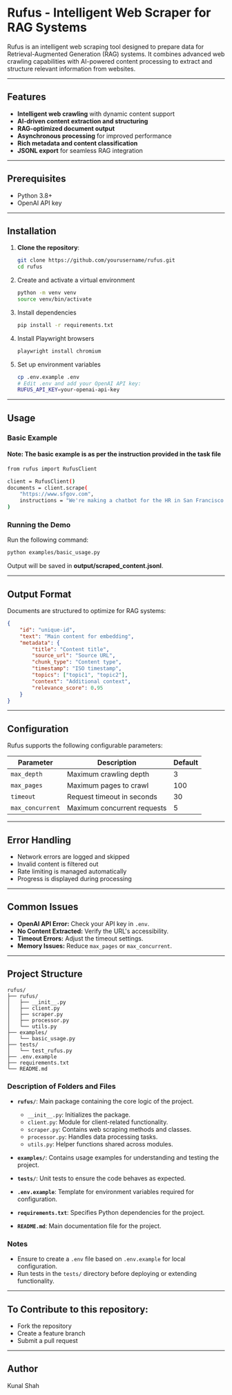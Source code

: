 # Rufus - Intelligent Web Scraper for RAG Systems

Rufus is an intelligent web scraping tool designed to prepare data for Retrieval-Augmented Generation (RAG) systems. It combines advanced web crawling capabilities with AI-powered content processing to extract and structure relevant information from websites.

---

## Features

- **Intelligent web crawling** with dynamic content support  
- **AI-driven content extraction and structuring**  
- **RAG-optimized document output**  
- **Asynchronous processing** for improved performance  
- **Rich metadata and content classification**  
- **JSONL export** for seamless RAG integration  

---

## Prerequisites

- Python 3.8+  
- OpenAI API key  

---

## Installation

1. **Clone the repository**:
   ```bash
   git clone https://github.com/yourusername/rufus.git
   cd rufus
   ```

2. Create and activate a virtual environment
   ```bash
   python -m venv venv
   source venv/bin/activate
   ```
3. Install dependencies
   ```bash
   pip install -r requirements.txt
   ```
4. Install Playwright browsers
   ```bash
   playwright install chromium
   ```
5. Set up environment variables
   ```bash
   cp .env.example .env
   # Edit .env and add your OpenAI API key:
   RUFUS_API_KEY=your-openai-api-key
   ```
---
## Usage
### Basic Example
#### Note: The basic example is as per the instruction provided in the task file
```bash
from rufus import RufusClient

client = RufusClient()
documents = client.scrape(
    "https://www.sfgov.com",
    instructions = "We're making a chatbot for the HR in San Francisco."
)
```
### Running the Demo
Run the following command:
```bash
python examples/basic_usage.py
```
Output will be saved in **output/scraped_content.jsonl**.

---

## Output Format
Documents are structured to optimize for RAG systems:
```json
{
    "id": "unique-id",
    "text": "Main content for embedding",
    "metadata": {
        "title": "Content title",
        "source_url": "Source URL",
        "chunk_type": "Content type",
        "timestamp": "ISO timestamp",
        "topics": ["topic1", "topic2"],
        "context": "Additional context",
        "relevance_score": 0.95
    }
}
```
---

## Configuration
Rufus supports the following configurable parameters:

| Parameter        | Description                  | Default |
|------------------|------------------------------|---------|
| `max_depth`      | Maximum crawling depth       | 3       |
| `max_pages`      | Maximum pages to crawl       | 100     |
| `timeout`        | Request timeout in seconds   | 30      |
| `max_concurrent` | Maximum concurrent requests  | 5       |

---

## Error Handling
- Network errors are logged and skipped
- Invalid content is filtered out
- Rate limiting is managed automatically
- Progress is displayed during processing

---

## Common Issues
- **OpenAI API Error:** Check your API key in ```.env```.
- **No Content Extracted:** Verify the URL's accessibility.
- **Timeout Errors:** Adjust the timeout settings.
- **Memory Issues:** Reduce ```max_pages``` or ```max_concurrent```.

---

## Project Structure
```
rufus/
├── rufus/
│   ├── __init__.py
│   ├── client.py
│   ├── scraper.py
│   ├── processor.py
│   └── utils.py
├── examples/
│   └── basic_usage.py
├── tests/
│   └── test_rufus.py
├── .env.example
├── requirements.txt
└── README.md
```
### Description of Folders and Files

- **`rufus/`**: Main package containing the core logic of the project.
  - `__init__.py`: Initializes the package.
  - `client.py`: Module for client-related functionality.
  - `scraper.py`: Contains web scraping methods and classes.
  - `processor.py`: Handles data processing tasks.
  - `utils.py`: Helper functions shared across modules.

- **`examples/`**: Contains usage examples for understanding and testing the project.

- **`tests/`**: Unit tests to ensure the code behaves as expected.

- **`.env.example`**: Template for environment variables required for configuration.

- **`requirements.txt`**: Specifies Python dependencies for the project.

- **`README.md`**: Main documentation file for the project.

### Notes

- Ensure to create a `.env` file based on `.env.example` for local configuration.
- Run tests in the `tests/` directory before deploying or extending functionality.

---

## To Contribute to this repository:
- Fork the repository
- Create a feature branch
- Submit a pull request

---
## Author
Kunal Shah
